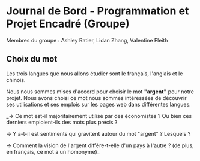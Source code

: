 # Journal de Bord - Programmation et Projet Encadré (Groupe)

Membres du groupe : Ashley Ratier, Lidan Zhang, Valentine Fleith

## Choix du mot

Les trois langues que nous allons étudier sont le français, l'anglais et le chinois.

Nous nous sommes mises d'accord pour choisir le mot **"argent"** pour notre projet. Nous avons choisi ce mot nous sommes intéressées de découvrir ses utilisations et ses emplois sur les pages web dans différentes langues.

_-> Ce mot est-il majoritairement utilisé par des économistes ? Ou bien ces derniers emploient-ils des mots plus précis ? 

-> Y a-t-il est sentiments qui gravitent autour du mot "argent" ? Lesquels ?

-> Comment la vision de l'argent diffère-t-elle d'un pays à l'autre ? (de plus, en français, ce mot a un homonyme)_




